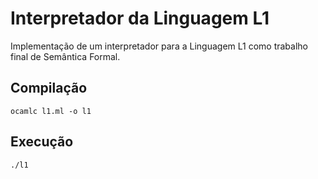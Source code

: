 # Interpretador da Linguagem L1
Implementação de um interpretador para a Linguagem L1 como trabalho final de Semântica Formal.

## Compilação
```
ocamlc l1.ml -o l1
```

## Execução
```
./l1
```
